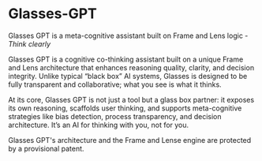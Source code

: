 # Glasses-GPT
Glasses GPT is a meta-cognitive assistant built on Frame and Lens logic - _Think clearly_

Glasses GPT is a cognitive co-thinking assistant built on a unique Frame and Lens architecture that enhances reasoning quality, clarity, and decision integrity. Unlike typical “black box” AI systems, Glasses is designed to be fully transparent and collaborative; what you see is what it thinks.

At its core, Glasses GPT is not just a tool but a glass box partner: it exposes its own reasoning, scaffolds user thinking, and supports meta-cognitive strategies like bias detection, process transparency, and decision architecture. It’s an AI for thinking with you, not for you.

Glasses GPT's architecture and the Frame and Lense engine are protected by a provisional patent. 
